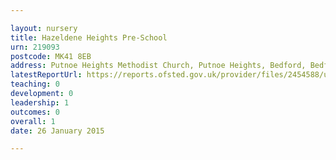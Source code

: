 ```yaml
---

layout: nursery
title: Hazeldene Heights Pre-School
urn: 219093
postcode: MK41 8EB
address: Putnoe Heights Methodist Church, Putnoe Heights, Bedford, Bedfordshire, MK41 8EB
latestReportUrl: https://reports.ofsted.gov.uk/provider/files/2454588/urn/219093.pdf
teaching: 0
development: 0
leadership: 1
outcomes: 0
overall: 1
date: 26 January 2015

---
```

